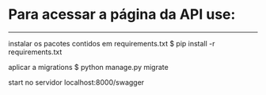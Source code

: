 # Para acessar a página da API use:
*****************************************************************************
instalar os pacotes contidos em requirements.txt
$ pip install -r requirements.txt

aplicar a migrations
$ python manage.py migrate

start no servidor
localhost:8000/swagger
